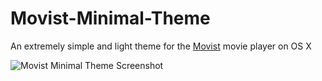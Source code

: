 Movist-Minimal-Theme
====================

An extremely simple and light theme for the [Movist](https://itunes.apple.com/app/movist/id461788075) movie player on OS X


![Movist Minimal Theme Screenshot](https://raw.github.com/LoonyPandora/Movist-Minimal-Theme/master/screenshot.png)
